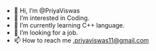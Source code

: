 - 👋 Hi, I’m @PriyaViswas
- 👀 I’m interested in Coding.
- 🌱 I’m currently learning C++ language.
- 💞️ I’m looking for a job.
- 📫 How to reach me .priyaviswas11@gmail.com

<!---
PriyaViswas/PriyaViswas is a ✨ special ✨ repository because its `README.md` (this file) appears on your GitHub profile.
You can click the Preview link to take a look at your changes.
--->
